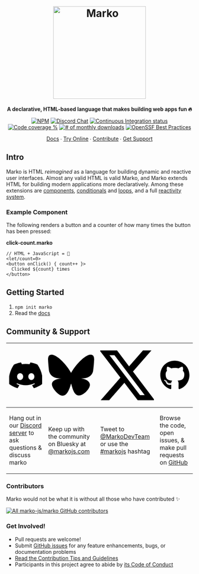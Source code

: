 <div align="center">

# [<img alt="Marko" src="https://raw.githubusercontent.com/marko-js/website-next/refs/heads/main/public/logo.svg" width="250">](https://next.markojs.com/)

**A declarative, HTML-based language that makes building web apps fun 🔥**

[![NPM](https://img.shields.io/npm/v/marko.svg)](https://www.npmjs.com/package/marko)
[![Discord Chat](https://img.shields.io/badge/discord-chat-7188da.svg)](https://discord.gg/RFGxYGs)
[![Continuous Integration status](https://github.com/marko-js/marko/actions/workflows/ci.yml/badge.svg)](https://github.com/marko-js/marko/actions/workflows/ci.yml)
[![Code coverage %](https://codecov.io/gh/marko-js/marko/branch/master/graph/badge.svg)](https://codecov.io/gh/marko-js/marko)
[![# of monthly downloads](https://img.shields.io/npm/dm/marko.svg)](https://npm-stat.com/charts.html?package=marko)
[![OpenSSF Best Practices](https://bestpractices.coreinfrastructure.org/projects/7029/badge)](https://bestpractices.coreinfrastructure.org/projects/7029)

[Docs](https://next.markojs.com/docs/introduction/getting-started) ∙ [Try Online](https://next.markojs.com/playground) ∙ [Contribute](#contributors) ∙ [Get Support](#community--support)

</div>

## Intro

Marko is HTML _reimagined_ as a language for building dynamic and reactive user interfaces. Almost any valid HTML is valid Marko, and Marko extends HTML for building modern applications more declaratively. Among these extensions are [components](https://next.markojs.com/docs/reference/custom-tag), [conditionals](https://next.markojs.com/docs/reference/core-tag#if--else) and [loops](https://next.markojs.com/docs/reference/core-tag#for), and a full [reactivity system](https://next.markojs.com/docs/reference/reactivity).

### Example Component

The following renders a button and a counter of how many times the button has been pressed:

**click-count.marko**

```marko
// HTML + JavaScript = 💜
<let/count=0>
<button onClick() { count++ }>
  Clicked ${count} times
</button>
```

## Getting Started

1. `npm init marko`
2. Read the [docs](https://next.markojs.com/docs/introduction/getting-started)

## Community & Support

<table>
<thead><tr>
  <th><svg viewBox="0 0 576 512"><path d="M492.5 69.8c-.2-.3-.4-.6-.8-.7-38.1-17.5-78.4-30-119.7-37.1-.4-.1-.8 0-1.1 .1s-.6 .4-.8 .8c-5.5 9.9-10.5 20.2-14.9 30.6-44.6-6.8-89.9-6.8-134.4 0-4.5-10.5-9.5-20.7-15.1-30.6-.2-.3-.5-.6-.8-.8s-.7-.2-1.1-.2c-41.3 7.1-81.6 19.6-119.7 37.1-.3 .1-.6 .4-.8 .7-76.2 113.8-97.1 224.9-86.9 334.5 0 .3 .1 .5 .2 .8s.3 .4 .5 .6c44.4 32.9 94 58 146.8 74.2 .4 .1 .8 .1 1.1 0s.7-.4 .9-.7c11.3-15.4 21.4-31.8 30-48.8 .1-.2 .2-.5 .2-.8s0-.5-.1-.8-.2-.5-.4-.6-.4-.3-.7-.4c-15.8-6.1-31.2-13.4-45.9-21.9-.3-.2-.5-.4-.7-.6s-.3-.6-.3-.9 0-.6 .2-.9 .3-.5 .6-.7c3.1-2.3 6.2-4.7 9.1-7.1 .3-.2 .6-.4 .9-.4s.7 0 1 .1c96.2 43.9 200.4 43.9 295.5 0 .3-.1 .7-.2 1-.2s.7 .2 .9 .4c2.9 2.4 6 4.9 9.1 7.2 .2 .2 .4 .4 .6 .7s.2 .6 .2 .9-.1 .6-.3 .9-.4 .5-.6 .6c-14.7 8.6-30 15.9-45.9 21.8-.2 .1-.5 .2-.7 .4s-.3 .4-.4 .7-.1 .5-.1 .8 .1 .5 .2 .8c8.8 17 18.8 33.3 30 48.8 .2 .3 .6 .6 .9 .7s.8 .1 1.1 0c52.9-16.2 102.6-41.3 147.1-74.2 .2-.2 .4-.4 .5-.6s.2-.5 .2-.8c12.3-126.8-20.5-236.9-86.9-334.5zm-302 267.7c-29 0-52.8-26.6-52.8-59.2s23.4-59.2 52.8-59.2c29.7 0 53.3 26.8 52.8 59.2 0 32.7-23.4 59.2-52.8 59.2zm195.4 0c-29 0-52.8-26.6-52.8-59.2s23.4-59.2 52.8-59.2c29.7 0 53.3 26.8 52.8 59.2 0 32.7-23.2 59.2-52.8 59.2z"></path></svg>
  <th><svg viewBox="0 0 576 512"><path d="M407.8 294.7c-3.3-.4-6.7-.8-10-1.3 3.4 .4 6.7 .9 10 1.3zM288 227.1C261.9 176.4 190.9 81.9 124.9 35.3 61.6-9.4 37.5-1.7 21.6 5.5 3.3 13.8 0 41.9 0 58.4S9.1 194 15 213.9c19.5 65.7 89.1 87.9 153.2 80.7 3.3-.5 6.6-.9 10-1.4-3.3 .5-6.6 1-10 1.4-93.9 14-177.3 48.2-67.9 169.9 120.3 124.6 164.8-26.7 187.7-103.4 22.9 76.7 49.2 222.5 185.6 103.4 102.4-103.4 28.1-156-65.8-169.9-3.3-.4-6.7-.8-10-1.3 3.4 .4 6.7 .9 10 1.3 64.1 7.1 133.6-15.1 153.2-80.7 5.9-19.9 15-138.9 15-155.5s-3.3-44.7-21.6-52.9c-15.8-7.1-40-14.9-103.2 29.8-66.1 46.6-137.1 141.1-163.2 191.8z"></path></svg>
  <th><svg viewBox="0 0 448 512"><path d="M357.2 48L427.8 48 273.6 224.2 455 464 313 464 201.7 318.6 74.5 464 3.8 464 168.7 275.5-5.2 48 140.4 48 240.9 180.9 357.2 48zM332.4 421.8l39.1 0-252.4-333.8-42 0 255.3 333.8z"></path></svg>
  <th><svg viewBox="0 0 512 512"><path d="M173.9 397.4c0 2-2.3 3.6-5.2 3.6-3.3 .3-5.6-1.3-5.6-3.6 0-2 2.3-3.6 5.2-3.6 3-.3 5.6 1.3 5.6 3.6zm-31.1-4.5c-.7 2 1.3 4.3 4.3 4.9 2.6 1 5.6 0 6.2-2s-1.3-4.3-4.3-5.2c-2.6-.7-5.5 .3-6.2 2.3zm44.2-1.7c-2.9 .7-4.9 2.6-4.6 4.9 .3 2 2.9 3.3 5.9 2.6 2.9-.7 4.9-2.6 4.6-4.6-.3-1.9-3-3.2-5.9-2.9zM252.8 8c-138.7 0-244.8 105.3-244.8 244 0 110.9 69.8 205.8 169.5 239.2 12.8 2.3 17.3-5.6 17.3-12.1 0-6.2-.3-40.4-.3-61.4 0 0-70 15-84.7-29.8 0 0-11.4-29.1-27.8-36.6 0 0-22.9-15.7 1.6-15.4 0 0 24.9 2 38.6 25.8 21.9 38.6 58.6 27.5 72.9 20.9 2.3-16 8.8-27.1 16-33.7-55.9-6.2-112.3-14.3-112.3-110.5 0-27.5 7.6-41.3 23.6-58.9-2.6-6.5-11.1-33.3 2.6-67.9 20.9-6.5 69 27 69 27 20-5.6 41.5-8.5 62.8-8.5s42.8 2.9 62.8 8.5c0 0 48.1-33.6 69-27 13.7 34.7 5.2 61.4 2.6 67.9 16 17.7 25.8 31.5 25.8 58.9 0 96.5-58.9 104.2-114.8 110.5 9.2 7.9 17 22.9 17 46.4 0 33.7-.3 75.4-.3 83.6 0 6.5 4.6 14.4 17.3 12.1 100-33.2 167.8-128.1 167.8-239 0-138.7-112.5-244-251.2-244zM105.2 352.9c-1.3 1-1 3.3 .7 5.2 1.6 1.6 3.9 2.3 5.2 1 1.3-1 1-3.3-.7-5.2-1.6-1.6-3.9-2.3-5.2-1zm-10.8-8.1c-.7 1.3 .3 2.9 2.3 3.9 1.6 1 3.6 .7 4.3-.7 .7-1.3-.3-2.9-2.3-3.9-2-.6-3.6-.3-4.3 .7zm32.4 35.6c-1.6 1.3-1 4.3 1.3 6.2 2.3 2.3 5.2 2.6 6.5 1 1.3-1.3 .7-4.3-1.3-6.2-2.2-2.3-5.2-2.6-6.5-1zm-11.4-14.7c-1.6 1-1.6 3.6 0 5.9s4.3 3.3 5.6 2.3c1.6-1.3 1.6-3.9 0-6.2-1.4-2.3-4-3.3-5.6-2z"></path></svg>
<tbody><tr><td>
  
Hang out in our [Discord server](https://discord.gg/marko) to ask questions & discuss marko<td>

Keep up with the community on Bluesky at [@markojs.com](https://bsky.app/profile/markojs.com)<td>

Tweet to [@MarkoDevTeam](https://twitter.com/MarkoDevTeam) or use the [#markojs](https://twitter.com/search?q=%23markojs%20OR%20%40markodevteam&f=live) hashtag<td>

Browse the code, open issues, & make pull requests on [GitHub](https://github.com/marko-js/marko)

</table>

### Contributors

Marko would not be what it is without all those who have contributed ✨

[![All marko-js/marko GitHub contributors](https://opencollective.com/marko-js/contributors.svg?width=890&button=false)](https://github.com/marko-js/marko/graphs/contributors)

### Get Involved!

- Pull requests are welcome!
- Submit [GitHub issues](https://github.com/marko-js/marko/issues) for any feature enhancements, bugs, or documentation problems
- [Read the Contribution Tips and Guidelines](.github/CONTRIBUTING.md)
- Participants in this project agree to abide by [its Code of Conduct](https://github.com/eBay/.github/blob/main/CODE_OF_CONDUCT.md)
